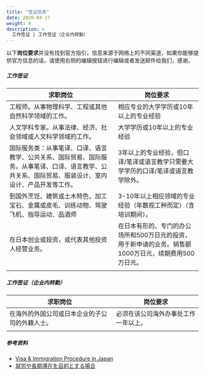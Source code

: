 ```yaml
---
title: "签证信息"
date: 2020-04-17
weight: 4
description: >
  工作签证 | 工作签证（企业内转勤）
---
```


以下**岗位要求**并没有找到官方指引，信息来源于网络上的不同渠道，如果你能够提供官方信息的话，请使用右侧的编辑按钮进行编辑或者发送邮件给我们，感谢。

##### 工作签证

|  求职岗位   | 岗位要求   |
|  ----   | ----   |
| 工程师。从事物理科学、工程或其他自然科学领域的工作。| 相应专业的大学学历或10年以上的专业经验 |
| 人文学科专家。从事法律、经济、社会领域或人文科学领域的工作。| 大学学历或10年以上的专业经验 |
| 国际服务类：从事笔译、口译、语言教学、公共关系、国际贸易、国际服务。从事笔译、口译、语言教学、公共关系、国际贸易、服装设计、室内设计、产品开发等工作。| 3年以上的专业经验，但口译/笔译或语言教学只需要大学学历的口译/笔译或语言教学除外。|
| 到国外烹饪、建筑或土木特色，加工宝石、金属或皮毛、训练动物、驾驶飞机、指导运动、品酒师| 3-10年以上相应领域的专业经验（年数视工种而定）（含培训期间）。|
| 在日本创业或投资，或代表其他投资人经营业务。| 在日本有形的、专门的办公场所和500万日元的投资，用于新申请的业务。销售额1000万日元，续期费用500万日元。|
| |

##### 工作签证（企业内转勤）

|  求职岗位   | 岗位要求   |
|  ----   | ----   |
| 在海外的外国公司或日本企业的子公司的外籍人士。| 必须在该公司海外办事处工作一年以上。 |
| |

##### 参考资料
- [Visa & Immigration Procedure in Japan](https://www.juridique.jp/immigration.php)
- [就労や長期滞在を目的とする場合](https://www.mofa.go.jp/mofaj/toko/visa/chouki/visa1.html)

